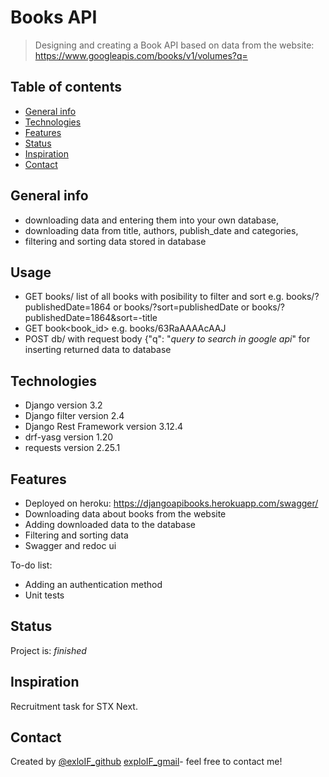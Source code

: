 # Books API
> Designing and creating a Book API based on data from the website: https://www.googleapis.com/books/v1/volumes?q=

## Table of contents
* [General info](#general-info)
* [Technologies](#technologies)
* [Features](#features)
* [Status](#status)
* [Inspiration](#inspiration)
* [Contact](#contact)

## General info
- downloading data and entering them into your own database,
- downloading data from title, authors, publish_date and categories,
- filtering and sorting data stored in database

## Usage
- GET books/ list of all books with posibility to filter and sort e.g. books/?publishedDate=1864 or books/?sort=publishedDate 
  or books/?publishedDate=1864&sort=-title
- GET book<book_id> e.g. books/63RaAAAAcAAJ
- POST db/ with request body {"q": "_query to search in google api_" for inserting returned data to database

## Technologies
* Django version 3.2
* Django filter version 2.4
* Django Rest Framework version 3.12.4
* drf-yasg version 1.20
* requests version 2.25.1

## Features
* Deployed on heroku: https://djangoapibooks.herokuapp.com/swagger/
* Downloading data about books from the website
* Adding downloaded data to the database
* Filtering and sorting data
* Swagger and redoc ui

To-do list:
* Adding an authentication method
* Unit tests

## Status
Project is: _finished_

## Inspiration
Recruitment task for STX Next.

## Contact
Created by [@exloIF_github](https://github.com/exploIF)
[exploIF_gmail](exploIF@gmail.com)- feel free to contact me!
